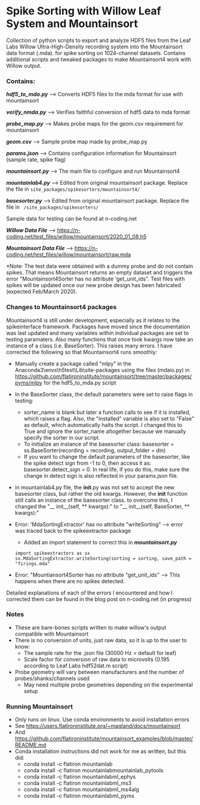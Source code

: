 # Spike Sorting with Willow Leaf System and Mountainsort 
Collection of python scripts to export and analyze HDF5 files from the Leaf Labs Willow Ultra-High-Density recording system into the Mountainsort data format (.mda). for spike sorting on 1024-channel datasets. Contains additional scripts and tweaked packages to make Mountainsort4 work with Willow output.

### Contains:
_**hdf5_to_mda.py**_ --> Converts HDF5 files to the mda format for use with mountainsort

_**verify_nmda.py**_  -->  Verifies faithful conversion of hdf5 data to mda format

_**probe_map.py**_ --> Makes probe maps for the geom.csv requirement for mountainsort

_**geom.csv**_ --> Sample probe map made by probe_map.py

_**params.json**_ --> Contains configuration information for Mountainsort (sample rate, spike flag)

_**mountainsort.py**_ --> The main file to configure and run Mountainsort4

_**mountainlab4.py**_ --> Edited from original mountainsort package. Replace the file in `site_packages/spikesorters/mountainsort4/`

_**basesorter.py**_ --> Edited from original mountainsort package. Replace the file in ` /site_packages/spikesorters/`


Sample data for testing can be found at n-coding.net

_**Willow Data File**_ --> https://n-coding.net/test_files/willow/mountainsort/2020_01_08.h5

_**Mountainsort Data File**_ --> https://n-coding.net/test_files/willow/mountainsort/raw.mda

*Note: The test data were obtained with a dummy probe and do not contain spikes. That means Mountainsort returns an empty dataset and triggers the error "Mountainsort4Sorter has no attribute 'get_unit_ids". Test files with spikes will be updated once our new probe design has been fabricated (expected Feb/March 2020).

### Changes to Mountainsort4 packages
Mountainsort4 is still under development, especially as it relates to the spikeinterface framework. Packages have moved since the documentation was last updated and many variables within individual packages are set to testing paramaters. Also many functions that once took kwargs now take an instance of a class (i.e. BaseSorter). This raises many errors. I have corrected the following so that Mountainsort4 runs smoothly:
 * Manually create a package called "mlpy" in the Anaconda3\envs\h5test\Lib\site-packages using the files (mdaio.py) in https://github.com/flatironinstitute/mountainsort/tree/master/packages/pyms/mlpy for the hdf5_to_mda.py script
* In the BaseSorter class, the default parameters were set to raise flags in testing:
  * sorter_name is blank but later a function calls to see if it is installed, which raises a flag. Also, the "installed" variable is also set to "False" as default, which automatically halts the script. I changed this to True and ignore the sorter_name altogether because we manually specify the sorter in our script.
  * To initialize an instance of the basesorter class: basesorter = ss.BaseSorter(recording = recording, output_folder = din)
  * If you want to change the default parameters of the basesorter, like the spike detect sign from -1 to 0, then access it as: basesorter.detect_sign = 0. In real life, if you do this, make sure the change in detect sign is also reflected in your params.json file.
* in mountainlab4.py file, the __init__.py was not set to accept the new basesorter class, but rather the old kwargs. However, the __init__ function still calls an instance of the basesorter class. to overcome this, I changed the "__ init__(self, ** kwargs):" to "__ init__(self, BaseSorter, ** kwargs):" 
* Error: 'MdaSortingExtractor' has no attribute "writeSorting" --> error was traced back to the spikeextractor package 
  * Added an import statement to correct this in _**mountainsort.py**_
  
  ~~~
  import spikeextractors as sx
  sx.MdaSortingExtractor.writeSorting(sorting = sorting, save_path = "firings.mda"
  ~~~
  
 * Error: "Mountiansort4Sorter has no attribute "get_unit_ids" --> This happens when there are no spikes detected.
 
Detailed explanations of each of the errors I encountered and how I corrected them can be found in the blog post on n-coding.net (in progress) 


### Notes
* These are bare-bones scripts written to make willow's output compatible with Mountainsort
* There is no conversion of units, just raw data, so it is up to the user to know: 
  * The sample rate for the .json file (30000 Hz = default for leaf)
  * Scale factor for conversion of raw data to microvolts (0.195 according to Leaf Labs hdf52dat.m script)
* Probe geometry will vary between manufacturers and the number of probes/shanks/channels used
  * May need multiple probe geometries depending on the experimental setup

### Running Mountainsort
* Only runs on linux. Use conda environments to avoid installation errors
* See https://users.flatironinstitute.org/~magland/docs/mountainsort
* And https://github.com/flatironinstitute/mountainsort_examples/blob/master/README.md
* Conda installation instructions did not work for me as written, but this did:
	* conda install -c flatiron mountainlab 
	* conda install -c flatiron mountainlabmountainlab_pytools 
	* conda install -c flatiron mountainlabml_ephys 
	* conda install -c flatiron mountainlabml_ms3 
	* conda install -c flatiron mountainlabml_ms4alg 
	* conda install -c flatiron mountainlabml_pyms

